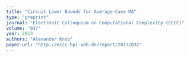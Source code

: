 ```yaml
---
title: "Circuit Lower Bounds for Average-Case MA"
type: "preprint"
journal: "Electronic Colloquium on Computational Complexity (ECCC)"
volume: "037"
year: 2013
authors: "Alexander Knop"    
paper-url: "http://eccc.hpi-web.de/report/2013/037"
---
```

